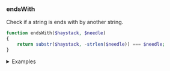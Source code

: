 ### endsWith

Check if a string is ends with by another string.

```php
function endsWith($haystack, $needle)
{
    return substr($haystack, -strlen($needle)) === $needle;
}
```

<details>
<summary>Examples</summary>

```php
endsWith('sampleInput', 't'); // true
endsWith('sampleInput', 's'); // false
```

</details>
